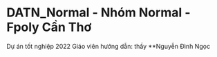 # DATN_Normal - Nhóm Normal - Fpoly Cần Thơ
Dự án tốt nghiệp 2022
Giáo viên hướng dẫn: thầy **Nguyễn Đình Ngọc 
